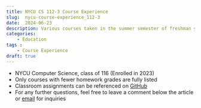 ```yaml
---
title: NYCU CS 112-3 Course Experience
slug:  nycu-course-experience_112-3
date:  2024-06-23
description: Various courses taken in the summer semester of freshman year
categories:
    - Education
tags : 
    - Course Experience
draft: true
---
```

* NYCU Computer Science, class of 116 (Enrolled in 2023)
* Only courses with fewer homework grades are fully listed
* Classroom assignments can be referenced on [GitHub](https://github.com/chou-ting-wei?tab=repositories)
* For any further questions, feel free to leave a comment below the article or [email](mailto:userwei.blog@gmail.com) for inquiries

